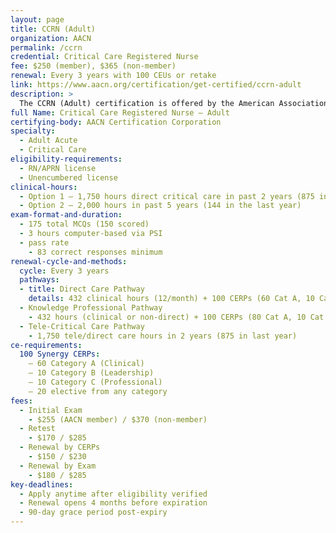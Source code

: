 ```yaml
---
layout: page
title: CCRN (Adult)
organization: AACN
permalink: /ccrn
credential: Critical Care Registered Nurse
fee: $250 (member), $365 (non-member)
renewal: Every 3 years with 100 CEUs or retake
link: https://www.aacn.org/certification/get-certified/ccrn-adult
description: >
  The CCRN (Adult) certification is offered by the American Association of Critical-Care Nurses (AACN) and is designed for nurses providing care to acutely/critically ill adult patients. It validates expert knowledge and clinical judgment in the ICU or other critical care settings.
full Name: Critical Care Registered Nurse – Adult
certifying-body: AACN Certification Corporation
specialty:
  - Adult Acute
  - Critical Care
eligibility-requirements:
  - RN/APRN license
  - Unencumbered license
clinical-hours:
  - Option 1 – 1,750 hours direct critical care in past 2 years (875 in the last year)
  - Option 2 – 2,000 hours in past 5 years (144 in the last year)
exam-format-and-duration:
  - 175 total MCQs (150 scored)
  - 3 hours computer-based via PSI
  - pass rate
    - 83 correct responses minimum
renewal-cycle-and-methods:
  cycle: Every 3 years
  pathways:
  - title: Direct Care Pathway
    details: 432 clinical hours (12/month) + 100 CERPs (60 Cat A, 10 Cat B, 10 Cat C, 20 elective)
  - Knowledge Professional Pathway
    - 432 hours (clinical or non-direct) + 100 CERPs (80 Cat A, 10 Cat B, 10 Cat C)
  - Tele-Critical Care Pathway
    - 1,750 tele/direct care hours in 2 years (875 in last year)
ce-requirements:
  100 Synergy CERPs:
    – 60 Category A (Clinical)
    – 10 Category B (Leadership)
    – 10 Category C (Professional)
    – 20 elective from any category
fees:
  - Initial Exam
    - $255 (AACN member) / $370 (non-member)
  - Retest
    - $170 / $285
  - Renewal by CERPs
    - $150 / $230
  - Renewal by Exam
    - $180 / $285
key-deadlines:
  - Apply anytime after eligibility verified
  - Renewal opens 4 months before expiration
  - 90-day grace period post-expiry
---
```

